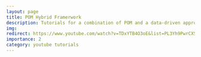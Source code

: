 ```yaml
---
layout: page
title: POM Hybrid Framerwork
description: Tutorials for a combination of POM and a data-driven approach.
img:
redirect: https://www.youtube.com/watch?v=TDxYTB4O3oE&list=PL3Yh9PwrCXSbtJ8YdqfsksilPSD216Cw0&index=8
importance: 2
category: youtube tutorials
---
```

